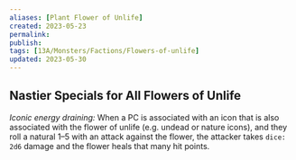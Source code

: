```yaml
---
aliases: [Plant Flower of Unlife]
created: 2023-05-23
permalink: 
publish: 
tags: [13A/Monsters/Factions/Flowers-of-unlife]
updated: 2023-05-30
---
```


## Nastier Specials for All Flowers of Unlife

*Iconic energy draining:* When a PC is associated with an icon that is also associated with the flower of unlife (e.g. undead or nature icons), and they roll a natural 1–5 with an attack against the flower, the attacker takes `dice: 2d6` damage and the flower heals that many hit points.
